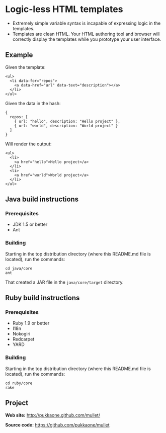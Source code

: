 # Logic-less HTML templates

  * Extremely simple variable syntax is incapable of expressing logic in the
    templates.
  * Templates are clean HTML.  Your HTML authoring tool and browser will
    correctly display the templates while you prototype your user interface.


## Example

Given the template:

    <ul>
      <li data-for="repos">
        <a data-href="url" data-text="description"></a>
      </li>
    </ul>

Given the data in the hash:

    {
      repos: [
        { url: "hello", description: "Hello project" },
        { url: "world", description: "World project" }
      ]
    }

Will render the output:

    <ul>
      <li>
        <a href="hello">Hello project</a>
      </li>
      <li>
        <a href="world">World project</a>
      </li>
    </ul>


## Java build instructions


### Prerequisites

  * JDK 1.5 or better
  * Ant


### Building

Starting in the top distribution directory (where this README.md file is
located), run the commands:

    cd java/core
    ant

That created a JAR file in the `java/core/target` directory.


## Ruby build instructions

### Prerequisites

  * Ruby 1.9 or better
  * I18n
  * Nokogiri
  * Redcarpet
  * YARD


### Building

Starting in the top distribution directory (where this README.md file is
located), run the commands:

    cd ruby/core
    rake


## Project

**Web site:**    http://pukkaone.github.com/mullet/

**Source code:** https://github.com/pukkaone/mullet
